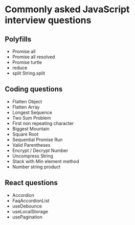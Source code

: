 # Commonly asked JavaScript interview questions

## Polyfills

- Promise all
- Promise all resolved
- Promise turtle
- reduce
- split String.split

## Coding questions

- Flatten Object
- Flatten Array
- Longest Sequence
- Two Sum Problem 
- First non repeating character
- Biggest Mountain
- Square Root
- Sequential Promise Run
- Valid Parentheses
- Encrypt / Decrypt Number
- Uncompress String
- Stack with Min element method
- Number string product

## React questions

- Accordion
- FaqAccordionList
- useDebounce
- useLocalStorage
- usePagination